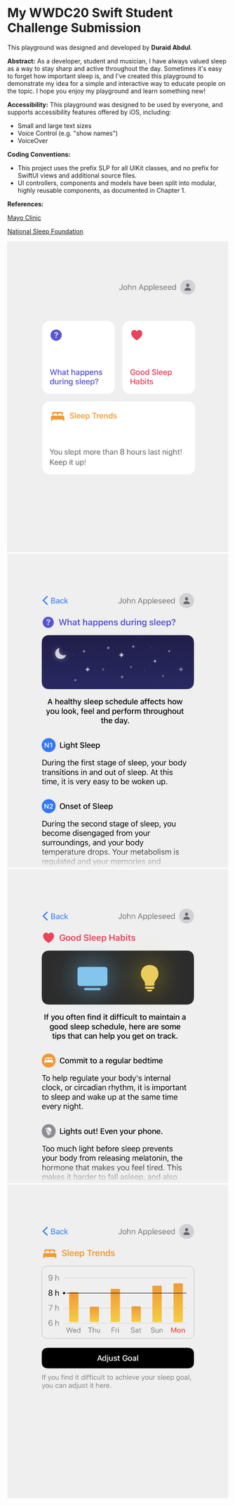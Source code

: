 # My WWDC20 Swift Student Challenge Submission

This playground was designed and developed by **Duraid Abdul**.

**Abstract:** As a developer, student and musician, I have always valued sleep as a way to stay sharp and active throughout the day. Sometimes it's easy to forget how important sleep is, and I've created this playground to demonstrate my idea for a simple and interactive way to educate people on the topic. I hope you enjoy my playground and learn something new!

**Accessibility:** This playground was designed to be used by everyone, and supports accessibility features offered by iOS, including:
 - Small and large text sizes
 - Voice Control (e.g. "show names")
 - VoiceOver

**Coding Conventions:**
 - This project uses the prefix SLP for all UIKit classes, and no prefix for SwiftUI views and additional source files.
 - UI controllers, components and models have been split into modular, highly reusable components, as documented in Chapter 1.

**References:**

[Mayo Clinic](https://www.mayoclinic.org)

[National Sleep Foundation](https://www.sleepfoundation.org)

![](https://github.com/duraidabdul/Sleep/blob/master/Images/Home.jpg?raw=true)
![](https://github.com/duraidabdul/Sleep/blob/master/Images/About.jpg?raw=true)
![](https://github.com/duraidabdul/Sleep/blob/master/Images/Trends.jpg?raw=true)
![](https://github.com/duraidabdul/Sleep/blob/master/Images/Health.jpg?raw=true)
